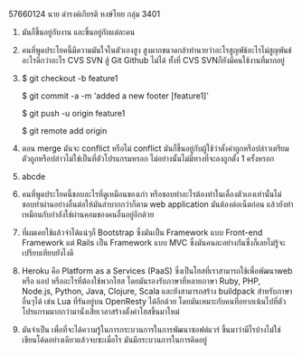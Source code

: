 57660124 นาย ดำรงค์เกียรติ หงษ์ไทย กลุ่ม 3401
1. มันก็ขึ้นอยู่กับงาน และขึ้นอยู่กับแต่ละคน
2. คนที่พูดประโยคนี้มีความมันใจในตัวเองสูง สูงมากขนาดกล้าทำนายว่าอะไรสูญพัธ์อะไรไม่สูญพันธ์ อะไรดีกว่าอะไร CVS SVN สู้ Git Github ไม่ได้ ทั้งที่ CVS SVNก็ยังมีคนใช้งานที่มากอยู่
3.	$ git checkout -b feature1

	$ git commit -a -m 'added a new footer [feature1]'

	$ git push -u origin feature1
	
	$ git remote add origin <URL>

4. ตอน merge มันจะ conflict หรือไม่  conflict มันก็ขึ้นอยู่กับผู้ใช้ว่าตั้งค่าถูกหรือปล่าวเตรียมตัวถูกหรือปล่าวไม่ใช่เป็นที่ตัวโปรแกรมหรอก ไม่อย่างนั้นไม่มีทางที่จะลงถูกตั้ง 1 ครั้งหรอก
5. abcde
6. คนที่พูดประโยคนี้ชอบอะไรที่ดูเหมือนของเก่า หรือชอบทำอะไรต้องทำในเคื่องตัวเองเท่านั้นไม่ชอบทำผ่านอย่างอื่นต่อให้มันลำบากกว่าก็ตาม  web application มันต้องต่อเน็ตก่อน แล้วยังทำเหมือนกับกำลังใช่ผ่านคอมของคนอื่นอยู่อีกด้วย
8. ที่ผมเคยใช้แล้วจำได้แน่ๆก็ Bootstrap ซึ่งมันเป็น Framework แบบ Front-end Framework แต่ Rails เป็น Framework แบบ MVC ซึ่งมันคนละอย่างกันซึ่งก็เลยไม่รู้จะเปรียบเทียบยังไงดี
9. Heroku คือ Platform as a Services (PaaS) ซึ่งเป็นโฮสที่เราสามารถใช้เพื่อพัฒนาweb หรือ แอป หรืออะไรที่ต้องใช้พวกโฮส โดยมันรองรับภาษาที่หลายภาษา Ruby, PHP, Node.js, Python, Java, Clojure, Scala และยังสามารถสร้าง buildpack สำหรับภาษาอื่นๆได้ เช่น Lua ที่รันอยู่บน OpenResty ได้อีกด้วย โดยมันเหมาะกับคนที่อยากเน้นไปที่ตัวโปรแกรมมากกว่ามานั่งเสียเวลาสร้างตั้งค่าโฮสขึ้นมาใหม่
10. มันจำเป็น เพื่อที่จะได้ความรู้ในการกระบวนการในการพัฒนาซอฟต์แวร์ ขึ้นมาว่ามีไรบ้างไม่ใช่เขียนโค้ดอย่างเดียวแล้วจบซะเมื่อไร มันมีกระบวนการในการคิดอยู่
